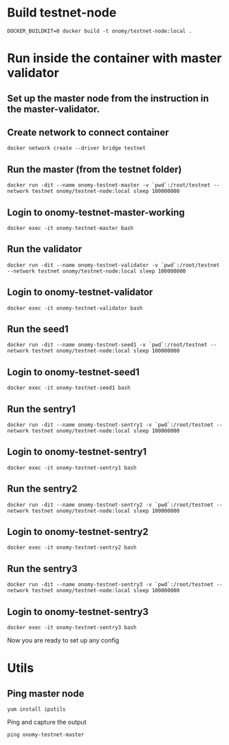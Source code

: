 
# Build testnet-node
```
DOCKER_BUILDKIT=0 docker build -t onomy/testnet-node:local .
```

# Run inside the container with master validator

## Set up the master node from the instruction in the master-validator.

## Create network to connect container

```
docker network create --driver bridge testnet
```

## Run the master (from the testnet folder)

```
docker run -dit --name onomy-testnet-master -v `pwd`:/root/testnet --network testnet onomy/testnet-node:local sleep 100000000
```

## Login to onomy-testnet-master-working

```
docker exec -it onomy-testnet-master bash
```

## Run the validator

```
docker run -dit --name onomy-testnet-validator -v `pwd`:/root/testnet --network testnet onomy/testnet-node:local sleep 100000000
```

## Login to onomy-testnet-validator

```
docker exec -it onomy-testnet-validator bash
```

## Run the seed1

```
docker run -dit --name onomy-testnet-seed1 -v `pwd`:/root/testnet --network testnet onomy/testnet-node:local sleep 100000000
```

## Login to onomy-testnet-seed1

```
docker exec -it onomy-testnet-seed1 bash
```


## Run the sentry1

```
docker run -dit --name onomy-testnet-sentry1 -v `pwd`:/root/testnet --network testnet onomy/testnet-node:local sleep 100000000
```

## Login to onomy-testnet-sentry1

```
docker exec -it onomy-testnet-sentry1 bash
```

## Run the sentry2

```
docker run -dit --name onomy-testnet-sentry2 -v `pwd`:/root/testnet --network testnet onomy/testnet-node:local sleep 100000000
```

## Login to onomy-testnet-sentry2

```
docker exec -it onomy-testnet-sentry2 bash
```

## Run the sentry3

```
docker run -dit --name onomy-testnet-sentry3 -v `pwd`:/root/testnet --network testnet onomy/testnet-node:local sleep 100000000
```

## Login to onomy-testnet-sentry3

```
docker exec -it onomy-testnet-sentry3 bash
```

Now you are ready to set up any config

# Utils 

## Ping master node

```
yum install iputils
```

Ping and capture the output

```
ping onomy-testnet-master
```
